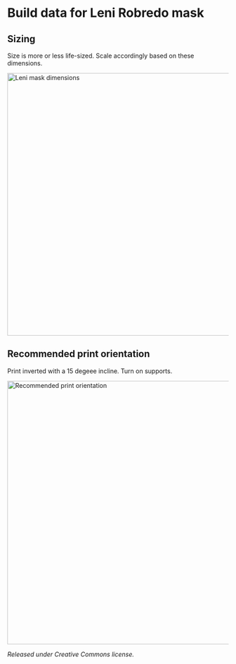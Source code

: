 <h1>Build data for Leni Robredo mask</h1>
<h2>Sizing</h2>
<p>Size is more or less life-sized. Scale accordingly based on these dimensions.</p>
<img src="https://user-images.githubusercontent.com/20638863/138619598-9e2826af-d82b-4b7d-a17c-5829bc2c8edd.jpg" alt="Leni mask dimensions" width="900" height="598">
<h2>Recommended print orientation</h2>
<p>Print inverted with a 15 degeee incline. Turn on supports.</p>
<img src="https://user-images.githubusercontent.com/20638863/138619672-872ad32e-0919-42fa-8e1a-dfd98508fc92.jpg" alt="Recommended print orientation" width="600" height="600">
<p><i>Released under Creative Commons license.</i></p>
